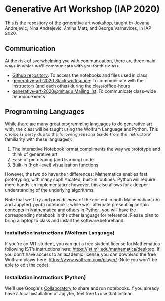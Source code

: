 # Generative Art Workshop (IAP 2020)

This is the repository of the generative art workshop, taught by Jovana Andrejevic, Nina Andrejevic, Amina Matt, and George Varnavides, in IAP 2020.

## Communication
At the risk of overwhelming you with communication, there are three main ways in which we'll communicate with you for this class.
* [Github repository](https://github.com/gvarnavi/generative-art-iap): To access the notebooks and files used in class
* [generative-art-2020 Slack workspace](https://join.slack.com/t/generative-art-2020/shared_invite/enQtOTA0ODUzNzg4OTk4LWQwODgwYjQ4MzlhNjRlOTk0YjU1NzllYjk1MTZhNzk1N2JkOWI1MzM1ODZmMDkxMzM1YzQwM2JkMTZjYTE5NzE): To communicate with the instructors (and each other) during the class/office-hours
* [generative-art-2020@mit.edu Mailing list](https://groups.mit.edu/webmoira/list/generative-art-2020): To communicate class-wide announcements

## Programming Languages
While there are many great programming languages to do generative art with, the class will be taught using the Wolfram Language and Python. This choice is partly due to the following reasons (aside from the instructors' familiarity with these languages):
1. The interactive Notebook format compliments the way we prototype and think of generative art
2. Ease of prototyping (and learning) code
3. Built-in (high-level) visualization functions

However, the two do have their differences: Mathematica enables fast prototyping, with many sophisticated, built-in routines. Python will require more hands-on implementation; however, this also allows for a deeper understanding of the underlying algorithms.

Note that we'll try and provide *most* of the content in both Mathematica(.nb) and Jupyter(.ipynb) notebooks; while we'll alternate presenting certain concepts in Mathematica and others in Python, you will have the corresponding notebook in the other language for reference. Please plan to bring a laptop to class and install the software beforehand.

### Installation instructions (Wolfram Language)
If you're an MIT student, you can get a free student license for Mathematica following IST's instructions here: https://ist.mit.edu/mathematica/desktop.
If you don't have access to an academic license, you can download the free Wolfram player here: https://www.wolfram.com/player/ (Note you won't be able to edit the code).

### Installation instructions (Python)
We'll use Google's [Collaboratory](https://colab.research.google.com/notebooks/welcome.ipynb) to share and run notebooks.
If you already have a local installation of Jupyter, feel free to use that instead.
